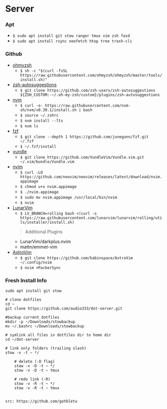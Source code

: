 # Server

### Apt
* `$ sudo apt install git stow ranger tmux vim zsh fasd`
* `$ sudo apt install rsync neofetch htop tree trash-cli`

### Github
* [ohmyzsh](https://github.com/ohmyzsh/ohmyzsh#basic-installation)
    * `$ sh -c "$(curl -fsSL https://raw.githubusercontent.com/ohmyzsh/ohmyzsh/master/tools/install.sh)"`
* [zsh-autosuggestions](https://github.com/zsh-users/zsh-autosuggestions/blob/master/INSTALL.md#oh-my-zsh)
    * `$ git clone https://github.com/zsh-users/zsh-autosuggestions ${ZSH_CUSTOM:-~/.oh-my-zsh/custom}/plugins/zsh-autosuggestions`
* [nvm](https://github.com/nvm-sh/nvm#installing-and-updating)
    * `$ curl -o- https://raw.githubusercontent.com/nvm-sh/nvm/v0.39.1/install.sh | bash`
    * `$ source ~/.zshrc`
    * `$ nvm install --lts`
    * `$ nvm ls`
* [fzf](https://github.com/junegunn/fzf#using-git)
    * `$ git clone --depth 1 https://github.com/junegunn/fzf.git ~/.fzf`
    * `$ ~/.fzf/install`
* [vundle](https://github.com/VundleVim/Vundle.vim#quick-start)
    * `$ git clone https://github.com/VundleVim/Vundle.vim.git ~/.vim/bundle/Vundle.vim`
* [nvim](https://github.com/neovim/neovim/wiki/Installing-Neovim#appimage-universal-linux-package)
    * `$ curl -LO https://github.com/neovim/neovim/releases/latest/download/nvim.appimage`
    * `$ chmod u+x nvim.appimage`
    * `$ ./nvim.appimage`
    * `$ sudo mv nvim.appimage /usr/local/bin/nvim`
    * `$ nvim`
* [LunarVim](https://www.lunarvim.org/01-installing.html#rolling)
    * `$ LV_BRANCH=rolling bash <(curl -s https://raw.githubusercontent.com/lunarvim/lunarvim/rolling/utils/installer/install.sh)`
    > Additional Plugins
    * LunarVim/darkplus.nvim
    * mattn/emmet-vim
* [AstroVim](https://github.com/kabinspace/AstroVim#clone-the-repository)
    * `$ git clone https://github.com/kabinspace/AstroVim ~/.config/nvim`
    * `$ nvim +PackerSync`


### Fresh Install Info
    sudo apt install git stow

    # clone dotfiles
    cd ~
    git clone https://github.com/audio333/dot-server.git

    #backup current dotfiles
    mkdir -p ~/Downloads/stowbackup
    mv ~/.bashrc ~/Downloads/stowbackup

    # symlink all files in dotfiles dir to home dir
    cd ~/dot-server

    # link only folders (trailing slash)
    stow -v -t ~ */

        # delete (-D flag)
        stow -v -D -t ~ */
        stow -v -D -t ~ tmux

        # redo link (-R)
        stow -v -R -t ~ */
        stow -v -R -t ~ tmux


    src: https://github.com/gotbletu

